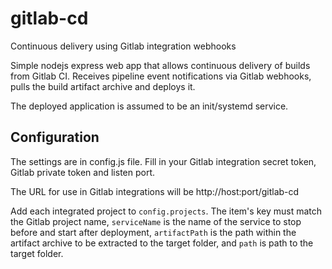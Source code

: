 # gitlab-cd
Continuous delivery using Gitlab integration webhooks

Simple nodejs express web app that allows continuous delivery of builds from Gitlab CI.
Receives pipeline event notifications via Gitlab webhooks, pulls the build artifact archive and deploys it.

The deployed application is assumed to be an init/systemd service.

## Configuration
The settings are in config.js file. Fill in your Gitlab integration secret token, Gitlab private token and listen port.

The URL for use in Gitlab integrations will be http://host:port/gitlab-cd

Add each integrated project to `config.projects`. The item's key must match the Gitlab project name, `serviceName` is the name of the service to stop before and start after deployment, `artifactPath` is the path within the artifact archive to be extracted to the target folder, and `path` is path to the target folder.
